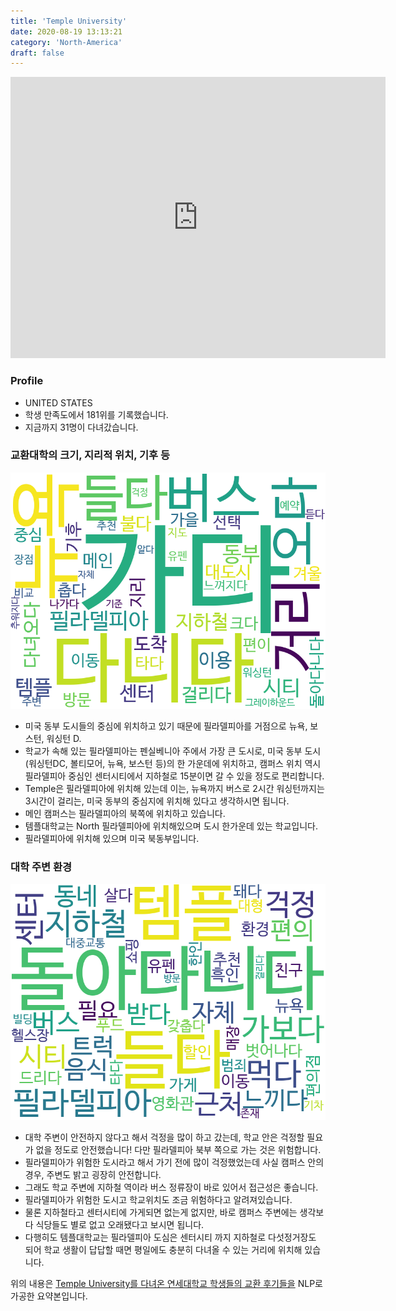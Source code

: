 ```yaml
---
title: 'Temple University'
date: 2020-08-19 13:13:21
category: 'North-America'
draft: false
---
```


<iframe
width="600"
height="450"
frameborder="0" style="border:0"
src="https://www.google.com/maps/embed/v1/place?key=AIzaSyC9e1AME-pVmWC4hBpFdu5S4dKzyepa3HQ&q=Temple+University&center=39.980594200000006,-75.1557376&zoom=14" allowfullscreen>
</iframe>

### Profile

* UNITED STATES
* 학생 만족도에서 181위를 기록했습니다.
* 지금까지 31명이 다녀갔습니다. 

### 교환대학의 크기, 지리적 위치, 기후 등

![gen_info-WordCloud](../univ_wordclouds_okt/gen_info/US000279_gen_info_okt.png)

* 미국 동부 도시들의 중심에 위치하고 있기 때문에 필라델피아를 거점으로 뉴욕, 보스턴, 워싱턴 D.
* 학교가 속해 있는 필라델피아는 펜실베니아 주에서 가장 큰 도시로, 미국 동부 도시(워싱턴DC, 볼티모어, 뉴욕, 보스턴 등)의 한 가운데에 위치하고, 캠퍼스 위치 역시 필라델피아 중심인 센터시티에서 지하철로 15분이면 갈 수 있을 정도로 편리합니다.
* Temple은 필라델피아에 위치해 있는데 이는, 뉴욕까지 버스로 2시간 워싱턴까지는 3시간이 걸리는, 미국 동부의 중심지에 위치해 있다고 생각하시면 됩니다.
* 메인 캠퍼스는 필라델피아의 북쪽에 위치하고 있습니다.
* 템플대학교는 North 필라델피아에 위치해있으며 도시 한가운데 있는 학교입니다.
* 필라델피아에 위치해 있으며 미국 북동부입니다.


### 대학 주변 환경

![env_info-WordCloud](../univ_wordclouds_okt/env_info/US000279_env_info_okt.png)

* 대학 주변이 안전하지 않다고 해서 걱정을 많이 하고 갔는데, 학교 안은 걱정할 필요가 없을 정도로 안전했습니다! 다만 필라델피아 북부 쪽으로 가는 것은 위험합니다.
* 필라델피아가 위험한 도시라고 해서 가기 전에 많이 걱정했었는데 사실 캠퍼스 안의 경우, 주변도 밝고 굉장히 안전합니다.
* 그래도 학교 주변에 지하철 역이라 버스 정류장이 바로 있어서 접근성은 좋습니다.
* 필라델피아가 위험한 도시고 학교위치도 조금 위험하다고 알려져있습니다.
* 물론 지하철타고 센터시티에 가게되면 없는게 없지만, 바로 캠퍼스 주변에는 생각보다 식당들도 별로 없고 오래됐다고 보시면 됩니다.
* 다행히도 템플대학교는 필라델피아 도심은 센터시티 까지 지하철로 다섯정거장도 되어 학교 생활이 답답할 때면 평일에도 충분히 다녀올 수 있는 거리에 위치해 있습니다.


위의 내용은 [Temple University를 다녀온 연세대학교 학생들의 교환 후기들을](http://oia.yonsei.ac.kr/partner/expReport.asp?ucode=US000279&bgbn=A) NLP로 가공한 요약본입니다. 
